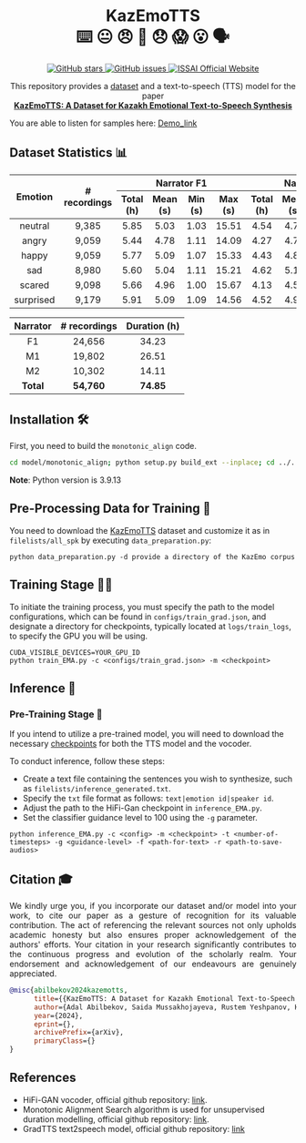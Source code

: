 <h1 align="center">KazEmoTTS <br> ⌨️ 😐 😠 🙂 😞 😱 😮 🗣</h1>

<p align="center">
  <a href="https://github.com/IS2AI/Kazakh_Emotional_TTS/stargazers">
    <img src="https://img.shields.io/github/stars/IS2AI/Kazakh_Emotional_TTS.svg?colorA=orange&colorB=orange&logo=github"
         alt="GitHub stars">
  </a>
  <a href="https://github.com/IS2AI/Kazakh_Emotional_TTS/issues">
    <img src="https://img.shields.io/github/issues/IS2AI/Kazakh_Emotional_TTS.svg"
         alt="GitHub issues">
  </a>
  <a href="https://issai.nu.edu.kz">
    <img src="https://img.shields.io/static/v1?label=ISSAI&amp;message=official site&amp;color=blue&amp"
         alt="ISSAI Official Website">
  </a> 
</p>

<p align = "center">This repository provides a <a href="some_cloud_link">dataset</a> and a text-to-speech (TTS) model for the paper <br><a href = "link_to_be_added"><b>KazEmoTTS:
A Dataset for Kazakh Emotional Text-to-Speech Synthesis</b></a></p>

You are able to listen for samples here: [Demo_link](https://anonimous4849.github.io)

<a name = "stats"><h2>Dataset Statistics 📊</h2></a>

<table align = "center">
<thead align = "center">
  <tr>
    <th rowspan="3">Emotion</th>
    <th rowspan="3"># recordings</th>
    <th colspan="4">Narrator F1</th>
    <th colspan="4">Narrator M1</th>
    <th colspan="4">Narrator M2</th>
  </tr>
  <tr></tr>
  <tr>
    <th>Total (h)</th>
    <th>Mean (s)</th>
    <th>Min (s)</th>
    <th>Max (s)</th>
    <th>Total (h)</th>
    <th>Mean (s)</th>
    <th>Min (s)</th>
    <th>Max (s)</th>
    <th>Total (h)</th>
    <th>Mean (s)</th>
    <th>Min (s)</th>
    <th>Max (s)</th>
  </tr>
</thead>
<tbody align = "center">
  <tr>
    <td>neutral</td>
    <td>9,385</td>
    <td>5.85</td>
    <td>5.03</td>
    <td>1.03</td>
    <td>15.51</td>
    <td>4.54</td>
    <td>4.77</td>
    <td>0.84</td>
    <td>16.18</td>
    <td>2.30</td>
    <td>4.69</td>
    <td>1.02</td>
    <td>15.81</td>
  </tr>
 <tr></tr>
  <tr>
    <td>angry</td>
    <td>9,059</td>
    <td>5.44</td>
    <td>4.78</td>
    <td>1.11</td>
    <td>14.09</td>
    <td>4.27</td>
    <td>4.75</td>
    <td>0.93</td>
    <td>17.03</td>
    <td>2.31</td>
    <td>4.81</td>
    <td>1.02</td>
    <td>15.67</td>
  </tr>
  <tr></tr>
  <tr>
    <td>happy</td>
    <td>9,059</td>
    <td>5.77</td>
    <td>5.09</td>
    <td>1.07</td>
    <td>15.33</td>
    <td>4.43</td>
    <td>4.85</td>
    <td>0.98</td>
    <td>15.56</td>
    <td>2.23</td>
    <td>4.74</td>
    <td>1.09</td>
    <td>15.25</td>
  </tr>
  <tr></tr>
  <tr>
    <td>sad</td>
    <td>8,980</td>
    <td>5.60</td>
    <td>5.04</td>
    <td>1.11</td>
    <td>15.21</td>
    <td>4.62</td>
    <td>5.13</td>
    <td>0.72</td>
    <td>18.00</td>
    <td>2.65</td>
    <td>5.52</td>
    <td>1.16</td>
    <td>18.16</td>
  </tr>
  <tr></tr>
  <tr>
    <td>scared</td>
    <td>9,098</td>
    <td>5.66</td>
    <td>4.96</td>
    <td>1.00</td>
    <td>15.67</td>
    <td>4.13</td>
    <td>4.51</td>
    <td>0.65</td>
    <td>16.11</td>
    <td>2.34</td>
    <td>4.96</td>
    <td>1.07</td>
    <td>14.49</td>
  </tr>
  <tr></tr>
  <tr>
    <td>surprised</td>
    <td>9,179</td>
    <td>5.91</td>
    <td>5.09</td>
    <td>1.09</td>
    <td>14.56</td>
    <td>4.52</td>
    <td>4.92</td>
    <td>0.81</td>
    <td>17.67</td>
    <td>2.28</td>
    <td>4.87</td>
    <td>1.04</td>
    <td>15.81</td>
  </tr>
</tbody>
</table>

<table align = "center">
<thead align = "center">
  <tr>
    <th>Narrator</th>
    <th># recordings</th>
    <th>Duration (h)</th>
  </tr>
</thead>
<tbody align = "center">
  <tr>
    <td>F1</td>
    <td>24,656</td>
    <td>34.23</td>
  </tr>
  <tr></tr>
  <tr>
    <td>M1</td>
    <td>19,802</td>
    <td>26.51</td>
  </tr>
  <tr></tr>
  <tr>
    <td>M2</td>
    <td>10,302</td>
    <td>14.11</td>
  </tr>
  <tr></tr>
  <tr>
    <td><b>Total</b></td>
    <td><b>54,760</b></td>
    <td><b>74.85</b></td>
  </tr>
</tbody>
</table>

<h2 align = "justify">Installation 🛠️</h2>

First, you need to build the `monotonic_align` code.

```bash
cd model/monotonic_align; python setup.py build_ext --inplace; cd ../..
```

**Note**: Python version is 3.9.13

<h2 align = "justify">Pre-Processing Data for Training 🧹</h2>

You need to download the [KazEmoTTS](https://drive.google.com/file/d/1jHzzqS58Te8xR1VqBl4dcpOCitsESi62/view?usp=share_link) dataset and customize it as in `filelists/all_spk` by executing `data_preparation.py`:

```shell
python data_preparation.py -d provide a directory of the KazEmo corpus
```

<h2 align = "justify">Training Stage 🏋️‍♂️</h2>

To initiate the training process, you must specify the path to the model configurations, which can be found in `configs/train_grad.json`, and designate a directory for checkpoints, typically located at `logs/train_logs`, to specify the GPU you will be using.

```shell
CUDA_VISIBLE_DEVICES=YOUR_GPU_ID
python train_EMA.py -c <configs/train_grad.json> -m <checkpoint>
```

<h2 align = "justify">Inference 🧠</h2>

<h3 align = "justify">Pre-Training Stage 🏃</h3>

If you intend to utilize a pre-trained model, you will need to download the necessary [checkpoints](https://drive.google.com/file/d/1yfIOoVZEiFflh9494Ul6bUmktYvdM7XM/view?usp=share_link) for both the TTS model and the vocoder.

To conduct inference, follow these steps:

- Create a text file containing the sentences you wish to synthesize, such as `filelists/inference_generated.txt`.
- Specify the `txt` file format as follows: `text|emotion id|speaker id`.
- Adjust the path to the HiFi-Gan checkpoint in `inference_EMA.py`.
- Set the classifier guidance level to 100 using the `-g` parameter.

```shell
python inference_EMA.py -c <config> -m <checkpoint> -t <number-of-timesteps> -g <guidance-level> -f <path-for-text> -r <path-to-save-audios>
```

<h2 align = "justify">Citation 🎓</h2>

<p align = "justify">We kindly urge you, if you incorporate our dataset and/or model into your work, to cite our paper as a gesture of recognition for its valuable contribution. The act of referencing the relevant sources not only upholds academic honesty but also ensures proper acknowledgement of the authors' efforts. Your citation in your research significantly contributes to the continuous progress and evolution of the scholarly realm. Your endorsement and acknowledgement of our endeavours are genuinely appreciated.

```bibtex
@misc{abilbekov2024kazemotts,
      title={{KazEmoTTS: A Dataset for Kazakh Emotional Text-to-Speech Synthesis}}, 
      author={Adal Abilbekov, Saida Mussakhojayeva, Rustem Yeshpanov, Huseyin Atakan Varol},
      year={2024},
      eprint={},
      archivePrefix={arXiv},
      primaryClass={}
}
```

## References

* HiFi-GAN vocoder, official github repository: [link](https://github.com/jik876/hifi-gan).
* Monotonic Alignment Search algorithm is used for unsupervised duration modelling, official github repository: [link](https://github.com/jaywalnut310/glow-tts).
* GradTTS text2speech model, official github repository: [link](https://github.com/huawei-noah/Speech-Backbones/tree/main/Grad-TTS)
